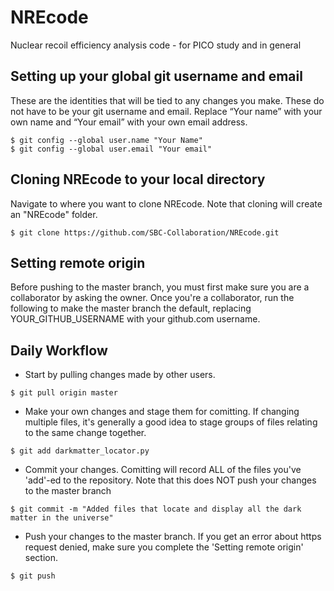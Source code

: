 # NREcode
Nuclear recoil efficiency analysis code - for PICO study and in general

## Setting up your global git username and email
These are the identities that will be tied to any changes you make. These do not have to be your git username and email. Replace “Your name” with your own name and “Your email” with your own email address.

```
$ git config --global user.name "Your Name"
$ git config --global user.email "Your email"
```

## Cloning NREcode to your local directory
Navigate to where you want to clone NREcode. Note that cloning will create an "NREcode" folder.

```
$ git clone https://github.com/SBC-Collaboration/NREcode.git
```

## Setting remote origin
Before pushing to the master branch, you must first make sure you are a collaborator by asking the owner. Once you're a collaborator, run the following to make the master branch the default, replacing YOUR\_GITHUB\_USERNAME with your github.com username.

## Daily Workflow
* Start by pulling changes made by other users.

```
$ git pull origin master
```

* Make your own changes and stage them for comitting. If changing multiple files, it's generally a good idea to stage groups of files relating to the same change together.

```
$ git add darkmatter_locator.py
```

* Commit your changes. Comitting will record ALL of the files you've 'add'-ed to the repository. Note that this does NOT push your changes to the master branch

```
$ git commit -m "Added files that locate and display all the dark matter in the universe"
```

* Push your changes to the master branch. If you get an error about https request denied, make sure you complete the 'Setting remote origin' section.

```
$ git push
```
